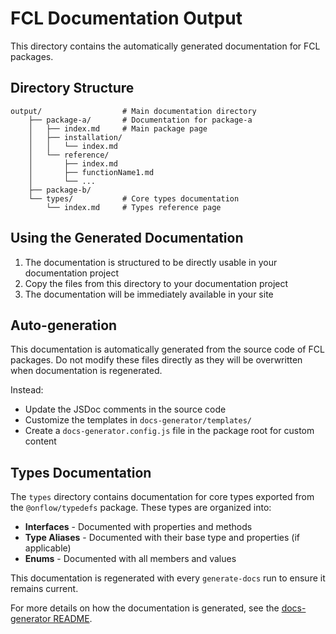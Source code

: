 # FCL Documentation Output

This directory contains the automatically generated documentation for FCL packages.

## Directory Structure

```
output/                  # Main documentation directory
    ├── package-a/       # Documentation for package-a
    │   ├── index.md     # Main package page
    │   ├── installation/
    │   │   └── index.md
    │   └── reference/
    │       ├── index.md
    │       ├── functionName1.md
    │       └── ...
    ├── package-b/
    └── types/           # Core types documentation
        └── index.md     # Types reference page
```

## Using the Generated Documentation

1. The documentation is structured to be directly usable in your documentation project
2. Copy the files from this directory to your documentation project
3. The documentation will be immediately available in your site

## Auto-generation

This documentation is automatically generated from the source code of FCL packages.
Do not modify these files directly as they will be overwritten when documentation is regenerated.

Instead:
- Update the JSDoc comments in the source code
- Customize the templates in `docs-generator/templates/`
- Create a `docs-generator.config.js` file in the package root for custom content

## Types Documentation

The `types` directory contains documentation for core types exported from the `@onflow/typedefs` package. These types are organized into:

- **Interfaces** - Documented with properties and methods
- **Type Aliases** - Documented with their base type and properties (if applicable)
- **Enums** - Documented with all members and values

This documentation is regenerated with every `generate-docs` run to ensure it remains current.

For more details on how the documentation is generated, see the [docs-generator README](../README.md).
